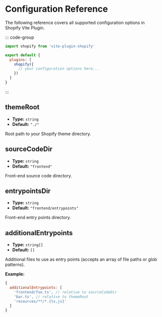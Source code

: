 # Configuration Reference

The following reference covers all supported configuration options in Shopify Vite Plugin.

::: code-group
```js [vite.config.js]
import shopify from 'vite-plugin-shopify'

export default {
  plugins: [
    shopify({
      // your configuration options here...
    })
  ]
}
```
:::

## themeRoot

- **Type:** `string`
- **Default:** `"./"`

Root path to your Shopify theme directory.

## sourceCodeDir

- **Type:** `string`
- **Default:** `"frontend"`

Front-end source code directory.

## entrypointsDir

- **Type:** `string`
- **Default:** `"frontend/entrypoints"`

Front-end entry points directory.

## additionalEntrypoints

- **Type:** `string[]`
- **Default:** `[]`

Additional files to use as entry points (accepts an array of file paths or glob patterns).

__Example:__

```js
{
  additionalEntrypoints: [
    'frontend/foo.ts', // relative to sourceCodeDir
    'bar.ts', // relative to themeRoot
    'resources/**/*.{ts,js}'
  ]
}
```
